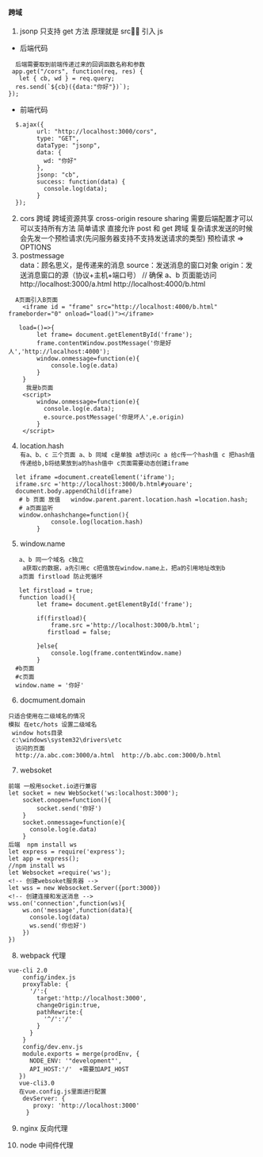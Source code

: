 #### 跨域

1. jsonp 只支持 get 方法 原理就是 src 引入 js

- 后端代码

```
  后端需要取到前端传递过来的回调函数名称和参数
 app.get("/cors", function(req, res) {
   let { cb, wd } = req.query;
  res.send(`${cb}({data:"你好"})`);
});
```

- 前端代码

```
  $.ajax({
        url: "http://localhost:3000/cors",
        type: "GET",
        dataType: "jsonp",
        data: {
          wd: "你好"
        },
        jsonp: "cb",
        success: function(data) {
          console.log(data);
        }
  });
```

2. cors 跨域
   跨域资源共享 cross-origin resoure sharing
   需要后端配置才可以 可以支持所有方法
   简单请求 直接允许 post 和 get 跨域
   复杂请求发送的时候 会先发一个预检请求(先问服务器支持不支持发送请求的类型)
   预检请求 => OPTIONS
3. postmessage  
   data：顾名思义，是传递来的消息
   source：发送消息的窗口对象
   origin：发送消息窗口的源（协议+主机+端口号）
   // 确保 a、b 页面能访问  
   http://localhost:3000/a.html
   http://localhost:4000/b.html

```
  A页面引入B页面
	<iframe id = "frame" src="http://localhost:4000/b.html" frameborder="0" onload="load()"></iframe>

   load=()=>{
        let frame= document.getElementById('frame');
        frame.contentWindow.postMessage('你是好人','http://localhost:4000');
        window.onmessage=function(e){
            console.log(e.data)
        }
    }
     我是b页面
    <script>
        window.onmessage=function(e){
          console.log(e.data);
          e.source.postMessage('你是坏人',e.origin)
        }
    </script>
```

4. location.hash  
   `有a、b、c 三个页面 a、b 同域 c是单独 a想访问c a 给c传一个hash值 c 把hash值传递给b,b将结果放到a的hash值中 c页面需要动态创建iframe`

```
  let iframe =document.createElement('iframe');
  iframe.src ='http://localhost:3000/b.html#youare';
  document.body.appendChild(iframe)
   # b 页面 放值   window.parent.parent.location.hash =location.hash;
   # a页面监听
   window.onhashchange=function(){
            console.log(location.hash)
        }
```

5. window.name

```
   a、b 同一个域名 c独立
    a获取c的数据，a先引用c c把值放在window.name上，把a的引用地址改到b
   a页面 firstload 防止死循环

   let firstload = true;
   function load(){
        let frame= document.getElementById('frame');

        if(firstload){
            frame.src ='http://localhost:3000/b.html';
           firstload = false;

        }else{
            console.log(frame.contentWindow.name)
        }
  #b页面
  #c页面
  window.name = '你好'
```

6. docmument.domain

```
只适合使用在二级域名的情况
模拟 在etc/hots 设置二级域名
 window hots目录
 c:\windows\system32\drivers\etc
  访问的页面
  http://a.abc.com:3000/a.html  http://b.abc.com:3000/b.html
```

7. websoket

```
前端 一般用socket.io进行兼容
let socket = new WebSocket('ws:localhost:3000');
    socket.onopen=function(){
        socket.send('你好')
    }
    socket.onmessage=function(e){
      console.log(e.data)
    }
后端  npm install ws
let express = require('express');
let app = express();
//npm install ws
let Websocket =require('ws');
<!-- 创建websoket服务器 -->
let wss = new Websocket.Server({port:3000})
<!-- 创建连接和发送消息 -->
wss.on('connection',function(ws){
    ws.on('message',function(data){
      console.log(data)
      ws.send('你也好')
    })
})
```

8. webpack 代理

```
vue-cli 2.0
    config/index.js
    proxyTable: {
      '/':{
        target:'http://localhost:3000',
        changeOrigin:true,
        pathRewrite:{
          '^/':'/'
        }
      }
    }
    config/dev.env.js
    module.exports = merge(prodEnv, {
      NODE_ENV: '"development"',
      API_HOST:'/'  +需要加API_HOST
   })
   vue-cli3.0
   在vue.config.js里面进行配置
    devServer: {
       proxy: 'http://localhost:3000'
     }
```

9. nginx 反向代理

10. node 中间件代理
